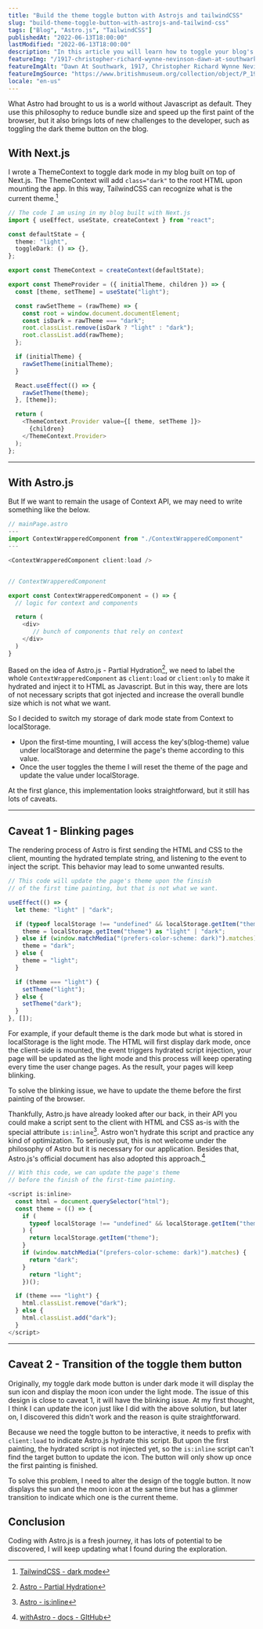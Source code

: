 ```yaml
---
title: "Build the theme toggle button with Astrojs and tailwindCSS"
slug: "build-theme-toggle-button-with-astrojs-and-tailwind-css"
tags: ["Blog", "Astro.js", "TailwindCSS"]
publishedAt: "2022-06-13T18:00:00"
lastModified: "2022-06-13T18:00:00"
description: "In this article you will learn how to toggle your blog's theme with Astrojs Partial Hydration philosophy and TailwindCSS"
featureImg: "/1917-christopher-richard-wynne-nevinson-dawn-at-southwark.jpg"
featureImgAlt: "Dawn At Southwark, 1917, Christopher Richard Wynne Nevinson"
featureImgSource: "https://www.britishmuseum.org/collection/object/P_1949-0411-2141"
locale: "en-us"
---
```


What Astro had brought to us is a world without Javascript as default. They use this philosophy to reduce bundle size and speed up the first paint of the browser, but it also brings lots of new challenges to the developer, such as toggling the dark theme button on the blog.

## With Next.js

I wrote a ThemeContext to toggle dark mode in my blog built on top of Next.js. The ThemeContext will add `class="dark"` to the root HTML upon mounting the app. In this way, TailwindCSS can recognize what is the current theme.[^1]

```ts
// The code I am using in my blog built with Next.js
import { useEffect, useState, createContext } from "react";

const defaultState = {
  theme: "light",
  toggleDark: () => {},
};

export const ThemeContext = createContext(defaultState);

export const ThemeProvider = ({ initialTheme, children }) => {
  const [theme, setTheme] = useState("light");

  const rawSetTheme = (rawTheme) => {
    const root = window.document.documentElement;
    const isDark = rawTheme === "dark";
    root.classList.remove(isDark ? "light" : "dark");
    root.classList.add(rawTheme);
  };

  if (initialTheme) {
    rawSetTheme(initialTheme);
  }

  React.useEffect(() => {
    rawSetTheme(theme);
  }, [theme]);

  return (
    <ThemeContext.Provider value={[ theme, setTheme ]}>
      {children}
    </ThemeContext.Provider>
  );
};
```

---

## With Astro.js

But If we want to remain the usage of Context API, we may need to write something like the below.


```js
// mainPage.astro
---
import ContextWrapperedComponent from "./ContextWrapperedComponent"
---

<ContextWrapperedComponent client:load />


// ContextWrapperedComponent

export const ContextWrapperedComponent = () => {
  // logic for context and components

  return (
    <div>
       // bunch of components that rely on context
    </div>
  )
}
```

Based on the idea of Astro.js - Partial Hydration[^2], we need to label the whole `ContextWrapperedComponent` as `client:load` or `client:only` to make it hydrated and inject it to HTML as Javascript. But in this way, there are lots of not necessary scripts that got injected and increase the overall bundle size which is not what we want.

So I decided to switch my storage of dark mode state from Context to localStorage. 

- Upon the first-time mounting, I will access the key's(blog-theme) value under localStorage and determine the page's theme according to this value.
- Once the user toggles the theme I will reset the theme of the page and update the value under localStorage.

At the first glance, this implementation looks straightforward, but it still has lots of caveats.

---

## Caveat 1 - Blinking pages

The rendering process of Astro is first sending the HTML and CSS to the client, mounting the hydrated template string, and listening to the event to inject the script. This behavior may lead to some unwanted results. 

```ts
// This code will update the page's theme upon the finsish 
// of the first time painting, but that is not what we want.

useEffect(() => {
  let theme: "light" | "dark";

  if (typeof localStorage !== "undefined" && localStorage.getItem("theme")) {
    theme = localStorage.getItem("theme") as "light" | "dark";
  } else if (window.matchMedia("(prefers-color-scheme: dark)").matches) {
    theme = "dark";
  } else {
    theme = "light";
  }

  if (theme === "light") {
    setTheme("light");
  } else {
    setTheme("dark");
  }
}, []);
```

For example, if your default theme is the dark mode but what is stored in localStorage is the light mode. The HTML will first display dark mode, once the client-side is mounted, the event triggers hydrated script injection, your page will be updated as the light mode and this process will keep operating every time the user change pages. As the result, your pages will keep blinking.

To solve the blinking issue, we have to update the theme before the first painting of the browser.

Thankfully, Astro.js have already looked after our back, in their API you could make a script sent to the client with HTML and CSS as-is with the special attribute `is:inline`[^3]. Astro won't hydrate this script and practice any kind of optimization. To seriously put, this is not welcome under the philosophy of Astro but it is necessary for our application. Besides that, Astro.js's official document has also adopted this approach.[^4]

```js
// With this code, we can update the page's theme 
// before the finish of the first-time painting.

<script is:inline>
  const html = document.querySelector("html");
  const theme = (() => {
    if (
      typeof localStorage !== "undefined" && localStorage.getItem("theme")
    ) {
      return localStorage.getItem("theme");
    }
    if (window.matchMedia("(prefers-color-scheme: dark)").matches) {
      return "dark";
    }
      return "light";
    })();

  if (theme === "light") {
    html.classList.remove("dark");
  } else {
	html.classList.add("dark");
  }
</script>
```

---

## Caveat 2 - Transition of the toggle them button

Originally, my toggle dark mode button is under dark mode it will display the sun icon and display the moon icon under the light mode. The issue of this design is close to caveat 1, it will have the blinking issue. At my first thought, I think I can update the icon just like I did with the above solution, but later on, I discovered this didn't work and the reason is quite straightforward.

Because we need the toggle button to be interactive, it needs to prefix with `client:load` to indicate Astro.js hydrate this script. But upon the first painting, the hydrated script is not injected yet, so the `is:inline` script can't find the target button to update the icon. The button will only show up once the first painting is finished.

To solve this problem, I need to alter the design of the toggle button. It now displays the sun and the moon icon at the same time but has a glimmer transition to indicate which one is the current theme.
 
## Conclusion

Coding with Astro.js is a fresh journey, it has lots of potential to be discovered, I will keep updating what I found during the exploration.

[^1]: [TailwindCSS - dark mode](https://tailwindcss.com/docs/dark-mode)
[^2]: [Astro - Partial Hydration](https://docs.astro.build/en/core-concepts/partial-hydration/)
[^3]: [Astro - is:inline](https://docs.astro.build/en/reference/directives-reference/#isinline)
[^4]: [withAstro - docs - GItHub](https://github.com/withastro/docs/blob/b268cae6af9887060f01d31b213c312fe1ce2c3c/src/layouts/MainLayout.astro#L114)